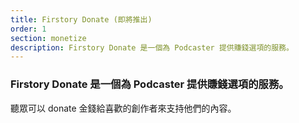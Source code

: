 ```yaml
---
title: Firstory Donate (即將推出)
order: 1
section: monetize
description: Firstory Donate 是一個為 Podcaster 提供賺錢選項的服務。
---
```


### Firstory Donate 是一個為 Podcaster 提供賺錢選項的服務。

聽眾可以 donate 金錢給喜歡的創作者來支持他們的內容。
